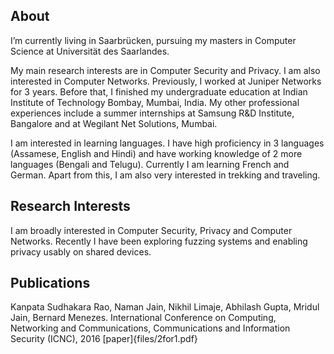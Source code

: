 ## About
I’m currently living in Saarbrücken, pursuing my masters in Computer Science at Universität des Saarlandes.

My main research interests are in Computer Security and Privacy. I am also interested in Computer Networks. Previously, I worked at Juniper Networks for 3 years. Before that, I finished my undergraduate education at Indian Institute of Technology Bombay, Mumbai, India. My other professional experiences include a summer internships at Samsung R&D Institute, Bangalore and at Wegilant Net Solutions, Mumbai.

I am interested in learning languages. I have high proficiency in 3 languages (Assamese, English and Hindi) and have working knowledge of 2 more languages (Bengali and Telugu). Currently I am learning French and German. Apart from this, I am also very interested in trekking and traveling.


## Research Interests
I am broadly interested in Computer Security, Privacy and Computer Networks. Recently I have been exploring fuzzing systems and enabling privacy usably on shared devices. 

## Publications
Kanpata Sudhakara Rao, Naman Jain, Nikhil Limaje, Abhilash Gupta, Mridul Jain, Bernard Menezes. International Conference on Computing, Networking and Communications, Communications and Information Security (ICNC), 2016 [paper]{files/2for1.pdf}
